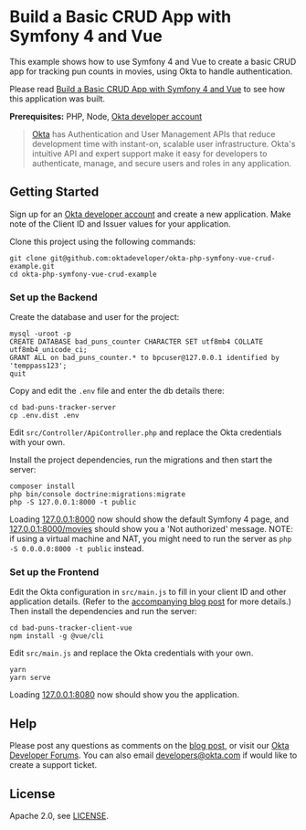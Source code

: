 # Build a Basic CRUD App with Symfony 4 and Vue

This example shows how to use Symfony 4 and Vue to create a basic CRUD app for tracking pun counts in movies, using Okta to handle authentication.

Please read [Build a Basic CRUD App with Symfony 4 and Vue](https://developer.okta.com/blog/2018/06/14/php-crud-app-symfony-vue) to see how this application was built.

**Prerequisites:** PHP, Node, [Okta developer account](https://developer.okta.com/)

> [Okta](https://developer.okta.com) has Authentication and User Management APIs that reduce development time with instant-on, scalable user infrastructure. Okta's intuitive API and expert support make it easy for developers to authenticate, manage, and secure users and roles in any application.

## Getting Started

Sign up for an [Okta developer account](https://developer.okta.com) and create a new application. Make note of the Client ID and Issuer values for your application.

Clone this project using the following commands:

```
git clone git@github.com:oktadeveloper/okta-php-symfony-vue-crud-example.git
cd okta-php-symfony-vue-crud-example
```

### Set up the Backend

Create the database and user for the project:

```
mysql -uroot -p
CREATE DATABASE bad_puns_counter CHARACTER SET utf8mb4 COLLATE utf8mb4_unicode_ci;
GRANT ALL on bad_puns_counter.* to bpcuser@127.0.0.1 identified by 'temppass123';
quit
```

Copy and edit the `.env` file and enter the db details there:

```
cd bad-puns-tracker-server
cp .env.dist .env
```

Edit `src/Controller/ApiController.php` and replace the Okta credentials with your own.

Install the project dependencies, run the migrations and then start the server:

```
composer install
php bin/console doctrine:migrations:migrate
php -S 127.0.0.1:8000 -t public
```

Loading [127.0.0.1:8000](127.0.0.1:8000) now should show the default Symfony 4 page, and [127.0.0.1:8000/movies](127.0.0.1:8000/movies) should show you a 'Not authorized' message. NOTE: if using a virtual machine and NAT, you might need to run the server as `php -S 0.0.0.0:8000 -t public` instead.

### Set up the Frontend

Edit the Okta configuration in `src/main.js` to fill in your client ID and other application details. (Refer to the [accompanying blog post](https://developer.okta.com/blog/2018/06/14/php-crud-app-symfony-vue) for more details.) Then install the dependencies and run the server:

```
cd bad-puns-tracker-client-vue
npm install -g @vue/cli
```

Edit `src/main.js` and replace the Okta credentials with your own.

```
yarn
yarn serve
```

Loading [127.0.0.1:8080](127.0.0.1:8080) now should show you the application.

## Help

Please post any questions as comments on the [blog post](https://developer.okta.com/blog/2018/06/14/php-crud-app-symfony-vue), or visit our [Okta Developer Forums](https://devforum.okta.com/). You can also email developers@okta.com if would like to create a support ticket.

## License

Apache 2.0, see [LICENSE](LICENSE).
